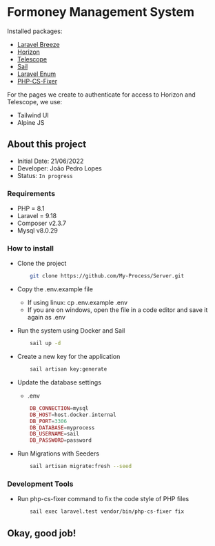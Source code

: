 # Formoney Management System

Installed packages:

- [Laravel Breeze](https://github.com/laravel/breeze)
- [Horizon](https://github.com/laravel/horizon)
- [Telescope](https://github.com/laravel/telescope)
- [Sail](https://github.com/laravel/sail)
- [Laravel Enum](https://github.com/BenSampo/laravel-enum)
- [PHP-CS-Fixer](https://github.com/FriendsOfPHP/PHP-CS-Fixer)

For the pages we create to authenticate for access to Horizon and Telescope, we use:

- Tailwind UI
- Alpine JS

## About this project

- Initial Date: 21/06/2022
- Developer: João Pedro Lopes
- Status: `In progress`

### Requirements
- PHP = 8.1
- Laravel = 9.18
- Composer v2.3.7
- Mysql v8.0.29

### How to install
- Clone the project
    ```bash
        git clone https://github.com/My-Process/Server.git
    ```

- Copy the .env.example file
    - If using linux: cp .env.example .env
    - If you are on windows, open the file in a code editor and save it again as .env

- Run the system using Docker and Sail
    ```bash
        sail up -d
    ```

- Create a new key for the application
    ```bash
        sail artisan key:generate
    ```

- Update the database settings
    - .env
    ```php
        DB_CONNECTION=mysql
        DB_HOST=host.docker.internal
        DB_PORT=3306
        DB_DATABASE=myprocess
        DB_USERNAME=sail
        DB_PASSWORD=password
    ```

- Run Migrations with Seeders
    ```bash
        sail artisan migrate:fresh --seed
    ```

### Development Tools
- Run php-cs-fixer command to fix the code style of PHP files
    ```bash
        sail exec laravel.test vendor/bin/php-cs-fixer fix
    ```

## Okay, good job!

